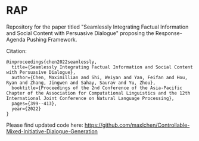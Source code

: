 # RAP
Repository for the paper titled "Seamlessly Integrating Factual Information and Social Content with Persuasive Dialogue" proposing the Response-Agenda Pushing Framework.

Citation:

```
@inproceedings{chen2022seamlessly,
  title={Seamlessly Integrating Factual Information and Social Content with Persuasive Dialogue},
  author={Chen, Maximillian and Shi, Weiyan and Yan, Feifan and Hou, Ryan and Zhang, Jingwen and Sahay, Saurav and Yu, Zhou},
  booktitle={Proceedings of the 2nd Conference of the Asia-Pacific Chapter of the Association for Computational Linguistics and the 12th International Joint Conference on Natural Language Processing},
  pages={399--413},
  year={2022}
}
```

Please find updated code here: https://github.com/maxlchen/Controllable-Mixed-Initiative-Dialogue-Generation
